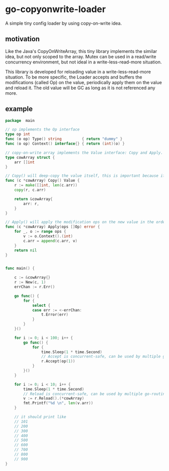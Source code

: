 # go-copyonwrite-loader
A simple tiny config loader by using copy-on-write idea.

## motivation 

Like the Java's CopyOnWriteArray, this tiny library implements the similar idea, but not only scoped to the array. Mutex can be used in a read/write concurrency environment, but not ideal in a write-less-read-more situation. 

This library is developed for reloading value in a write-less-read-more situation. To be more specific, the Loader accepts and buffers the modifications (called Op) on the value, periodically apply them on the value and reload it. The old value will be GC as long as it is not referenced any more. 

## example

``` Go
package  main

// op implements the Op interface
type op int
func (o op) Type() string         { return "dummy" }
func (o op) Context() interface{} { return (int)(o) }

// copy-on-write array implements the Value interface: Copy and Apply.
type cowArray struct {
	arr []int
}

// Copy() will deep-copy the value itself, this is important because if a pointer is still shared or shadow copied, the old value won't be GC.
func (c *cowArray) Copy() Value {
	r := make([]int, len(c.arr))
	copy(r, c.arr)

	return &cowArray{
		arr: r,
	}
}

// Apply() will apply the modification ops on the new value in the order as it is.
func (c *cowArray) Apply(ops []Op) error {
	for _, o := range ops {
		v := o.Context().(int)
		c.arr = append(c.arr, v)
	}
	return nil
}


func main() {

    c := &cowArray{}
	r := New(c, 1)
	errChan := r.Err()

	go func() {
		for {
			select {
			case err := <-errChan:
				t.Error(err)
			}
		}
	}()

	for i := 0; i < 100; i++ {
		go func() {
			for {
				time.Sleep(1 * time.Second)
                // Accept is concurrent-safe, can be used by multiple go-routines
				r.Accept(op(1))
			}
		}()
	}

	for i := 0; i < 10; i++ {
		time.Sleep(1 * time.Second)
        // Reload is concurrent-safe, can be used by multiple go-routines
		v := r.Reload().(*cowArray)
		fmt.Printf("%d \n", len(v.arr))
	}

    // it should print like 
    // 101
    // 200
    // 300
    // 400
    // 500
    // 600
    // 700
    // 800
    // 900
}

```